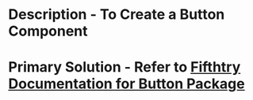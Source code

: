 # Description - To Create a Button Component

# Primary Solution - Refer to  [Fifthtry Documentation for Button Package](https://fifthtry.github.io/button/)
